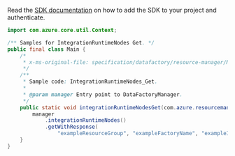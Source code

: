 Read the [SDK documentation](https://github.com/Azure/azure-sdk-for-java/blob/azure-resourcemanager-datafactory_1.0.0-beta.11/sdk/datafactory/azure-resourcemanager-datafactory/README.md) on how to add the SDK to your project and authenticate.

```java
import com.azure.core.util.Context;

/** Samples for IntegrationRuntimeNodes Get. */
public final class Main {
    /*
     * x-ms-original-file: specification/datafactory/resource-manager/Microsoft.DataFactory/stable/2018-06-01/examples/IntegrationRuntimeNodes_Get.json
     */
    /**
     * Sample code: IntegrationRuntimeNodes_Get.
     *
     * @param manager Entry point to DataFactoryManager.
     */
    public static void integrationRuntimeNodesGet(com.azure.resourcemanager.datafactory.DataFactoryManager manager) {
        manager
            .integrationRuntimeNodes()
            .getWithResponse(
                "exampleResourceGroup", "exampleFactoryName", "exampleIntegrationRuntime", "Node_1", Context.NONE);
    }
}
```
